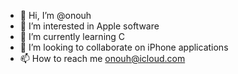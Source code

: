 - 👋 Hi, I’m @onouh
- 👀 I’m interested in Apple software
- 🌱 I’m currently learning C
- 💞️ I’m looking to collaborate on iPhone applications 
- 📫 How to reach me onouh@icloud.com


<!---
onouh/onouh is a ✨ special ✨ repository because its `README.md` (this file) appears on your GitHub profile.
You can click the Preview link to take a look at your changes.
--->
